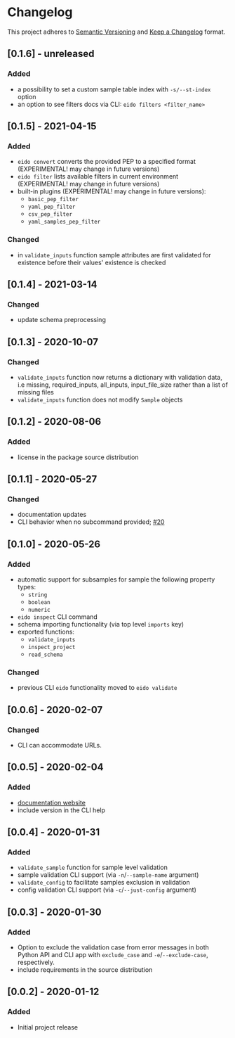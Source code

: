 # Changelog

This project adheres to [Semantic Versioning](https://semver.org/spec/v2.0.0.html) and [Keep a Changelog](https://keepachangelog.com/en/1.0.0/) format.

## [0.1.6] - unreleased

### Added
- a possibility to set a custom sample table index with `-s/--st-index` option
- an option to see filters docs via CLI: `eido filters <filter_name>`

## [0.1.5] - 2021-04-15
### Added
- `eido convert` converts the provided PEP to a specified format (EXPERIMENTAL! may change in future versions)
- `eido filter` lists available filters in current environment (EXPERIMENTAL! may change in future versions)
- built-in plugins (EXPERIMENTAL! may change in future versions):
  - `basic_pep_filter`
  - `yaml_pep_filter`
  - `csv_pep_filter`
  - `yaml_samples_pep_filter`

### Changed
- in `validate_inputs` function sample attributes are first validated for existence before their values' existence is checked

## [0.1.4] - 2021-03-14
### Changed
- update schema preprocessing

## [0.1.3] - 2020-10-07
### Changed
- `validate_inputs` function now returns a dictionary with validation data, i.e missing, required_inputs, all_inputs, input_file_size rather than a list of missing files
- `validate_inputs` function does not modify `Sample` objects

## [0.1.2] - 2020-08-06
### Added
- license in the package source distribution

## [0.1.1] - 2020-05-27
### Changed
- documentation updates
- CLI behavior when no subcommand provided; [#20](https://github.com/pepkit/eido/issues/20)

## [0.1.0] - 2020-05-26
### Added
- automatic support for subsamples for sample the following property types:
    - `string`
    - `boolean`
    - `numeric`
- `eido inspect` CLI command
- schema importing functionality (via top level `imports` key)
- exported functions:
    - `validate_inputs`
    - `inspect_project`
    - `read_schema`

### Changed
- previous CLI `eido` functionality moved to `eido validate`

## [0.0.6] - 2020-02-07
### Changed
- CLI can accommodate URLs.

## [0.0.5] - 2020-02-04
### Added
- [documentation website](http://eido.databio.org/en/latest/)
- include version in the CLI help

## [0.0.4] - 2020-01-31
### Added
- `validate_sample` function for sample level validation
- sample validation CLI support (via `-n`/`--sample-name` argument)
- `validate_config` to facilitate samples exclusion in validation
- config validation CLI support (via `-c`/`--just-config` argument)

## [0.0.3] - 2020-01-30
### Added
- Option to exclude the validation case from error messages in both Python API and CLI app with `exclude_case` and `-e`/`--exclude-case`, respectively.
- include requirements in the source distribution

## [0.0.2] - 2020-01-12

### Added
- Initial project release
